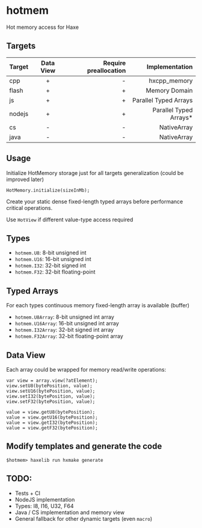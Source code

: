# hotmem

Hot memory access for Haxe

## Targets

| Target | Data View | Require preallocation | Implementation         |
| ------ |:---------:| ---------------------:| ----------------------:|
| cpp    | +         | -                     | hxcpp_memory           |
| flash  | +         | +                     | Memory Domain          |
| js     | +         | +                     | Parallel Typed Arrays  |
| nodejs | +         | +                     | Parallel Typed Arrays* |
| cs     | -         | -                     | NativeArray            |
| java   | -         | -                     | NativeArray            |

## Usage

Initialize HotMemory storage just for all targets generalization (could be improved later)
```
HotMemory.initialize(sizeInMb);
```

Create your static dense fixed-length typed arrays before performance critical operations.

Use `HotView` if different value-type access required

## Types

- `hotmem.U8`: 8-bit unsigned int
- `hotmem.U16`: 16-bit unsigned int
- `hotmem.I32`: 32-bit signed int
- `hotmem.F32`: 32-bit floating-point

## Typed Arrays

For each types continuous memory fixed-length array is available (buffer)

- `hotmem.U8Array`: 8-bit unsigned int array
- `hotmem.U16Array`: 16-bit unsigned int array
- `hotmem.I32Array`: 32-bit signed int array
- `hotmem.F32Array`: 32-bit floating-point array

## Data View

Each array could be wrapped for memory read/write operations:

```
var view = array.view(?atElement);
view.setU8(bytePosition, value);
view.setU16(bytePosition, value);
view.setI32(bytePosition, value);
view.setF32(bytePosition, value);

value = view.getU8(bytePosition);
value = view.getU16(bytePosition);
value = view.getI32(bytePosition);
value = view.getF32(bytePosition);
```

## Modify templates and generate the code

`$hotmem> haxelib run hxmake generate`

## TODO:

- Tests + CI
- NodeJS implementation
- Types: I8, I16, U32, F64
- Java / CS implementation and memory view
- General fallback for other dynamic targets (even `macro`)
